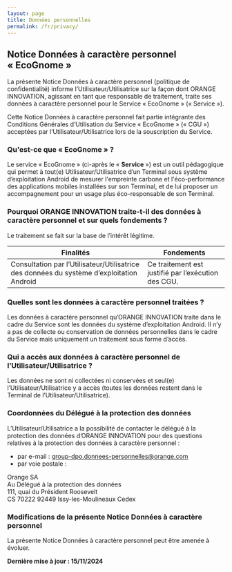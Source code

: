 ```yaml
---
layout: page
title: Données personnelles
permalink: /fr/privacy/
---
```


## Notice Données à caractère personnel «&nbsp;EcoGnome&nbsp;»

La présente Notice Données à caractère personnel (politique de confidentialité)
informe l’Utilisateur/Utilisatrice sur la façon dont ORANGE INNOVATION, agissant
en tant que responsable de traitement, traite ses données à caractère personnel
pour le Service «&nbsp;EcoGnome&nbsp;» («&nbsp;Service&nbsp;»).

Cette Notice Données à caractère personnel fait partie intégrante des Conditions
Générales d’Utilisation du Service «&nbsp;EcoGnome&nbsp;» («&nbsp;CGU&nbsp;»)
acceptées par l’Utilisateur/Utilisatrice lors de la souscription du Service.

### Qu'est-ce que «&nbsp;EcoGnome&nbsp;»&nbsp;?

Le service «&nbsp;EcoGnome&nbsp;» (ci-après le «&nbsp;**Service**&nbsp;») est
un outil pédagogique qui permet à tout(e) Utilisateur/Utilisatrice d’un Terminal
sous système d’exploitation Android de mesurer l'empreinte carbone et
l'éco-performance des applications mobiles installées sur son Terminal, et de
lui proposer un accompagnement pour un usage plus éco-responsable de son Terminal.

### Pourquoi ORANGE INNOVATION traite-t-il des données à caractère personnel et sur quels fondements&nbsp;?

Le traitement se fait sur la base de l’intérêt légitime.

| Finalités | Fondements |
| --------- | ---------- |
| Consultation par l’Utilisateur/Utilisatrice des données du système d’exploitation Android | Ce traitement est justifié par l’exécution des CGU. |

### Quelles sont les données à caractère personnel traitées&nbsp;?

Les données à caractère personnel qu’ORANGE INNOVATION traite dans le cadre du
Service sont les données du système d’exploitation Android. Il n’y a pas de
collecte ou conservation de données personnelles dans le cadre du Service mais
uniquement un traitement sous forme d’accès.

### Qui a accès aux données à caractère personnel de l’Utilisateur/Utilisatrice&nbsp;?

Les données ne sont ni collectées ni conservées et seul(e)
l’Utilisateur/Utilisatrice y a accès (toutes les données restent dans le Terminal
de l’Utilisateur/Utilisatrice).

### Coordonnées du Délégué à la protection des données

L’Utilisateur/Utilisatrice a la possibilité de contacter le délégué à la
protection des données d’ORANGE INNOVATION pour des questions relatives à la
protection des données à caractère personnel&nbsp;:

* par e-mail&nbsp;: <group-dpo.donnees-personnelles@orange.com>
* par voie postale&nbsp;:

Orange SA  
Au Délégué à la protection des données  
111, quai du Président Roosevelt  
CS 70222 92449 Issy-les-Moulineaux Cedex

### Modifications de la présente Notice Données à caractère personnel

La présente Notice Données à caractère personnel peut être amenée à évoluer.

**Dernière mise à jour&nbsp;: 15/11/2024**
